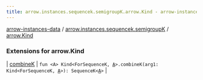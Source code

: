 ```yaml
---
title: arrow.instances.sequencek.semigroupK.arrow.Kind - arrow-instances-data
---
```


[arrow-instances-data](../../index.html) / [arrow.instances.sequencek.semigroupK](../index.html) / [arrow.Kind](./index.html)

### Extensions for arrow.Kind

| [combineK](combine-k.html) | `fun <A> Kind<ForSequenceK, `[`A`](combine-k.html#A)`>.combineK(arg1: Kind<ForSequenceK, `[`A`](combine-k.html#A)`>): SequenceK<`[`A`](combine-k.html#A)`>` |

